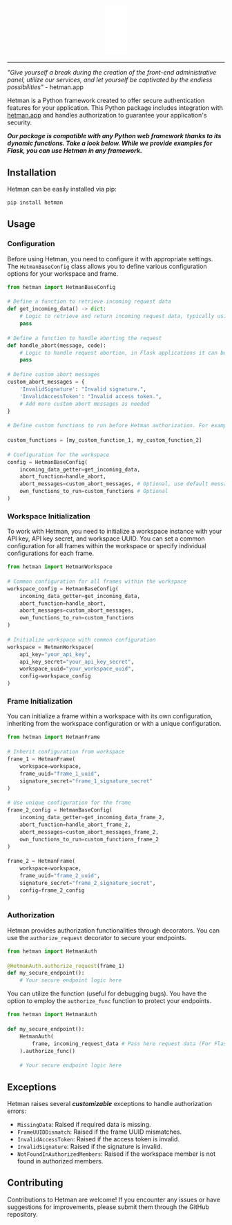 <p align="center">
  <img src="https://raw.githubusercontent.com/hetman-app/.github/main/brand.svg" width="50" alt="hetman-logo">
</p>

---

*"Give yourself a break during the creation of the front-end administrative panel, utilize our services, and let yourself be captivated by the endless possibilities"* - hetman.app

Hetman is a Python framework created to offer secure authentication features for your application. This Python package includes integration with [hetman.app](https://hetman.app/) and handles authorization to guarantee your application's security.

***Our package is compatible with any Python web framework thanks to its dynamic functions. Take a look below. While we provide examples for Flask, you can use Hetman in any framework.***

## Installation

Hetman can be easily installed via pip:

```bash
pip install hetman
```

## Usage

### Configuration

Before using Hetman, you need to configure it with appropriate settings. The `HetmanBaseConfig` class allows you to define various configuration options for your workspace and frame.

```python
from hetman import HetmanBaseConfig

# Define a function to retrieve incoming request data
def get_incoming_data() -> dict:
    # Logic to retrieve and return incoming request data, typically using return request.get_json() in Flask applications
    pass

# Define a function to handle aborting the request
def handle_abort(message, code):
    # Logic to handle request abortion, in Flask applications it can be return abort(code, message)
    pass

# Define custom abort messages
custom_abort_messages = {
    'InvalidSignature': "Invalid signature.",
    'InvalidAccessToken': "Invalid access token.",
    # Add more custom abort messages as needed
}

# Define custom functions to run before Hetman authorization. For example, you could incorporate a function that verifies whether the IP Address is authorized.

custom_functions = [my_custom_function_1, my_custom_function_2]

# Configuration for the workspace
config = HetmanBaseConfig(
    incoming_data_getter=get_incoming_data,
    abort_function=handle_abort,
    abort_messages=custom_abort_messages, # Optional, use default messages instead
    own_functions_to_run=custom_functions # Optional
)
```

### Workspace Initialization

To work with Hetman, you need to initialize a workspace instance with your API key, API key secret, and workspace UUID. You can set a common configuration for all frames within the workspace or specify individual configurations for each frame.

```python
from hetman import HetmanWorkspace

# Common configuration for all frames within the workspace
workspace_config = HetmanBaseConfig(
    incoming_data_getter=get_incoming_data,
    abort_function=handle_abort,
    abort_messages=custom_abort_messages,
    own_functions_to_run=custom_functions
)

# Initialize workspace with common configuration
workspace = HetmanWorkspace(
    api_key="your_api_key",
    api_key_secret="your_api_key_secret",
    workspace_uuid="your_workspace_uuid",
    config=workspace_config
)
```

### Frame Initialization

You can initialize a frame within a workspace with its own configuration, inheriting from the workspace configuration or with a unique configuration.

```python
from hetman import HetmanFrame

# Inherit configuration from workspace
frame_1 = HetmanFrame(
    workspace=workspace,
    frame_uuid="frame_1_uuid",
    signature_secret="frame_1_signature_secret"
)

# Use unique configuration for the frame
frame_2_config = HetmanBaseConfig(
    incoming_data_getter=get_incoming_data_frame_2,
    abort_function=handle_abort_frame_2,
    abort_messages=custom_abort_messages_frame_2,
    own_functions_to_run=custom_functions_frame_2
)

frame_2 = HetmanFrame(
    workspace=workspace,
    frame_uuid="frame_2_uuid",
    signature_secret="frame_2_signature_secret",
    config=frame_2_config
)
```

### Authorization

Hetman provides authorization functionalities through decorators. You can use the `authorize_request` decorator to secure your endpoints.

```python
from hetman import HetmanAuth

@HetmanAuth.authorize_request(frame_1)
def my_secure_endpoint():
    # Your secure endpoint logic here
```

You can utilize the function (useful for debugging bugs). You have the option to employ the `authorize_func` function to protect your endpoints.

```python
from hetman import HetmanAuth

def my_secure_endpoint():
    HetmanAuth(
        frame, incoming_request_data # Pass here request data (For Flask request.get_json())
    ).authorize_func()

    # Your secure endpoint logic here
```

## Exceptions

Hetman raises several ***customizable*** exceptions to handle authorization errors:

- `MissingData`: Raised if required data is missing.
- `FrameUUIDDismatch`: Raised if the frame UUID mismatches.
- `InvalidAccessToken`: Raised if the access token is invalid.
- `InvalidSignature`: Raised if the signature is invalid.
- `NotFoundInAuthorizedMembers`: Raised if the workspace member is not found in authorized members.

## Contributing

Contributions to Hetman are welcome! If you encounter any issues or have suggestions for improvements, please submit them through the GitHub repository.
